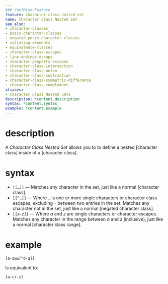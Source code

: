 ```yaml
---
### YamlMime:Feature
feature: character-class-nested-set
name: Character Class Nested Set
see_also:
- character-classes
- posix-character-classes
- negated-posix-character-classes
- collating-elements
- equivalence-classes
- character-class-escapes
- line-endings-escape
- character-property-escapes
- character-class-intersection
- character-class-union
- character-class-subtraction
- character-class-symmetric-difference
- character-class-complement
aliases:
- Character Class Nested Sets
description: *content.description
syntax: *content.syntax
example: *content.example
---
```

# description

A <dfn>Character Class Nested Set</dfn> allows you to to define a nested [character class] inside of a [character class].

# syntax

- `[[…]]` &mdash; Matches any character in the set, just like a normal [character class].
- `[[^…]]` &mdash; Where `…` is one or more single characters or character class escapes, excluding `-` between two entries in the set. Matches any character not in the set, just like a normal [negated character class].
- <code>[[<em>a</em>-<em>z</em>]]</code> &mdash; Where *a* and *z* are single characters or character escapes. Matches any character in the range between *a* and *z* (inclusive), just like a normal [character class range].

# example

```
[a-z&&[^d-q]]
```

Is equivalent to:

```re
[a-cr-z]
```